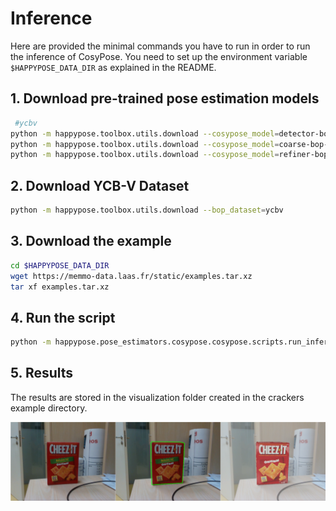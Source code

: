# Inference

Here are provided the minimal commands you have to run in order to run the inference of CosyPose. You need to set up the environment variable `$HAPPYPOSE_DATA_DIR` as explained in the README.

 ## 1. Download pre-trained pose estimation models

```sh
 #ycbv
python -m happypose.toolbox.utils.download --cosypose_model=detector-bop-ycbv-pbr--970850
python -m happypose.toolbox.utils.download --cosypose_model=coarse-bop-ycbv-pbr--724183
python -m happypose.toolbox.utils.download --cosypose_model=refiner-bop-ycbv-pbr--604090
```

## 2. Download YCB-V Dataset

```sh
python -m happypose.toolbox.utils.download --bop_dataset=ycbv
```

## 3. Download the example

```sh
cd $HAPPYPOSE_DATA_DIR
wget https://memmo-data.laas.fr/static/examples.tar.xz
tar xf examples.tar.xz
```

## 4. Run the script

```sh
python -m happypose.pose_estimators.cosypose.cosypose.scripts.run_inference_on_example crackers --run-inference
```

## 5. Results

The results are stored in the visualization folder created in the crackers example directory.

![Inference results](./images/all_results.png)
